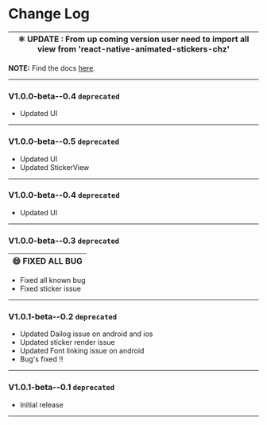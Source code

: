 # Change Log



|⚛ **UPDATE** : From up coming  version user need to import all view from 'react-native-animated-stickers-chz'|
| --- |



**NOTE:**
Find the docs [here](http://example.com/).

</div>

------
### V1.0.0-beta--0.4  `deprecated`
- Updated UI

----------------------------------------------------------------
### V1.0.0-beta--0.5  `deprecated`

- Updated UI
- Updated StickerView


----------------------------------------------------------------
### V1.0.0-beta--0.4  `deprecated`

- Updated UI


----------------------------------------------------------------
### V1.0.0-beta--0.3  `deprecated`

| 😄 **FIXED ALL BUG** |
| --- |

- Fixed all known bug
- Fixed sticker issue

----------------------------------------------------------------
### V1.0.1-beta--0.2  `deprecated`


- Updated Dailog issue on android and ios
- Updated sticker render issue
- Updated Font linking issue on android 
- Bug's fixed !!

----------------------------------------------------------------

### V1.0.1-beta--0.1  `deprecated`


- Initial release

----------------------------------------------------------------
